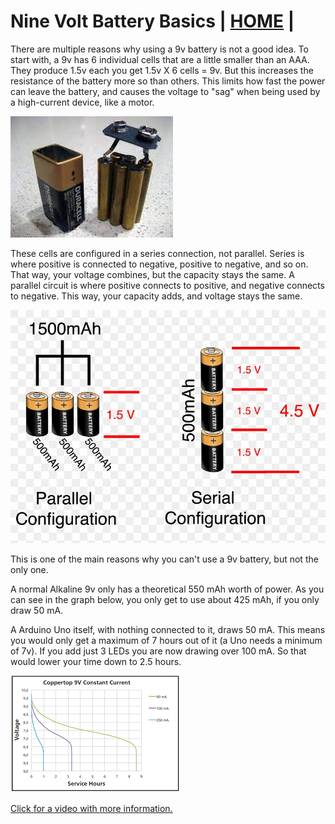# Nine Volt Battery Basics  | [HOME](README.md) |


There are multiple reasons why using a 9v battery is not a good idea. To start with, a 9v has 6 individual cells that are a little smaller than an AAA. They produce 1.5v each you get 1.5v X 6 cells = 9v.  But this increases the resistance of the battery more so than others.  This limits how fast the power can leave the battery, and causes the voltage to "sag" when being used by a high-current device, like a motor.


![inside a 9v](images/nineVolts/insidea9v.jpg "inside a 9v")

These cells are configured in a series connection, not parallel. Series is where positive is connected to negative, positive to negative, and so on.  
That way, your voltage combines, but the capacity stays the same. A parallel circuit is where positive connects to positive, and negative connects to negative. This way, your capacity adds, and voltage stays the same.

![series-parallel](images/nineVolts/series-and-parallel-circuits-battery.jpg "series-parallel")


This is one of the main reasons why you can't use a 9v battery, but not the only one. 

A normal Alkaline 9v only has a theoretical 550 mAh worth of power. As you can see in the graph below, you only get to use about 425 mAh, if you only draw 50 mA. 

A Arduino Uno itself, with nothing connected to it, draws 50 mA. This means you would only get a maximum of 7 hours out of it (a Uno needs a minimum of 7v). If you add just 3 LEDs you are now drawing over 100 mA. So that would lower your time down to 2.5 hours.

![9v discargrate](images/nineVolts/9vdiscargrate.png)

[Click for a video with more information.](https://odysee.com/@Maderdash:2/9vBattery:0 "video of 9v battery issues")
